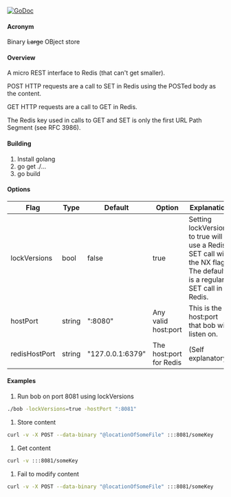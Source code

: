 [![GoDoc](https://godoc.org/github.com/richard-lyman/bob?status.svg)](https://godoc.org/github.com/richard-lyman/bob)
<!-- [![Gobuild Download](http://gobuild.io/badge/github.com/richard-lyman/bob/downloads.svg)](http://gobuild.io/github.com/richard-lyman/bob) -->

#### Acronym

Binary ~~Large~~ OBject store

#### Overview

A micro REST interface to Redis (that can't get smaller).

POST HTTP requests are a call to SET in Redis using the POSTed body as the content.

GET HTTP requests are a call to GET in Redis.

The Redis key used in calls to GET and SET is only the first URL Path Segment (see RFC 3986).

#### Building
 1. Install golang
 2. go get ./...
 3. go build

#### Options

Flag | Type | Default | Option | Explanation
---- | ---- | ------- | ------ | ----
lockVersions | bool | false | true | Setting lockVersions to true will use a Redis SET call with the NX flag. The default is a regular SET call in Redis.
hostPort | string | ":8080" | Any valid host:port | This is the host:port that bob will listen on.
redisHostPort | string | "127.0.0.1:6379" | The host:port for Redis |(Self explanatory)

#### Examples

 1. Run bob on port 8081 using lockVersions
```bash
./bob -lockVersions=true -hostPort ":8081"
```
 1. Store content
```bash
curl -v -X POST --data-binary "@locationOfSomeFile" :::8081/someKey
```
 1. Get content
```bash
curl -v :::8081/someKey
```
 1. Fail to modify content
```bash
curl -v -X POST --data-binary "@locationOfSomeFile" :::8081/someKey
```
